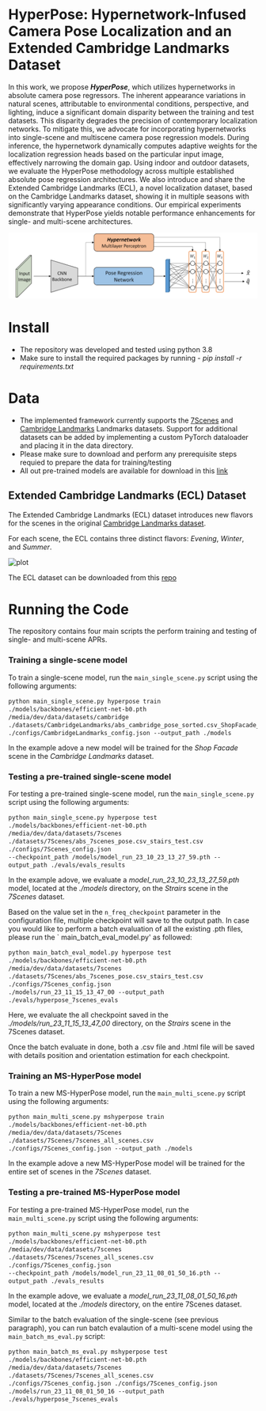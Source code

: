 # HyperPose: Hypernetwork-Infused Camera Pose Localization and an Extended Cambridge Landmarks Dataset

In this work, we propose ***HyperPose***, which utilizes hypernetworks in absolute camera pose regressors. The inherent appearance variations in natural scenes, attributable to environmental conditions, perspective, and lighting, induce a significant domain disparity between the training and test datasets. This disparity degrades the precision of contemporary localization networks. To mitigate this, we advocate for incorporating hypernetworks into single-scene and multiscene camera pose regression models. During inference, the hypernetwork dynamically computes adaptive weights for the localization regression heads based on the particular input image, effectively narrowing the domain gap. Using indoor and outdoor datasets, we evaluate the HyperPose methodology across multiple established absolute pose regression architectures. We also introduce and share the Extended Cambridge Landmarks (ECL), a novel localization dataset, based on the Cambridge Landmarks dataset, showing it in multiple seasons with significantly varying appearance conditions. Our empirical experiments demonstrate that HyperPose yields notable performance enhancements for single- and multi-scene architectures.

![plot](./img/hyperpose_intro.png?raw=true "Title")

# Install

* The repository was developed and tested using python 3.8
* Make sure to install the required packages by running - *pip install -r requirements.txt*

# Data

* The implemented framework currently supports
  the [7Scenes](https://www.microsoft.com/en-us/research/project/rgb-d-dataset-7-scenes/)
  and [Cambridge Landmarks](https://www.repository.cam.ac.uk/items/53788265-cb98-42ee-b85b-7a0cbc8eddb3) Landmarks
  datasets. Support for additional datasets can be added by implementing a custom PyTorch dataloader and placing it in
  the data directory.
* Please make sure to download and perform any prerequisite steps requied to prepare the data for training/testing
* All out pre-trained models are available for download in
  this [link](https://www.dropbox.com/scl/fo/2awkwzflg9kx77a3l4oj8/AJzdFPnbBlk2gzUvvC5bhDE?rlkey=7x3dlr5tx21wbgg4nz6w9szju&st=tc7w88xm&dl=0)

## Extended Cambridge Landmarks (ECL) Dataset

The Extended Cambridge Landmarks (ECL) dataset introduces new flavors for the scenes in the
original [Cambridge Landmarks dataset](https://www.repository.cam.ac.uk/items/53788265-cb98-42ee-b85b-7a0cbc8eddb3).

For each scene, the ECL contains three distinct flavors: *Evening*, *Winter*, and *Summer*.

![plot](https://anonymous.4open.science/r/extcambridgelandmarks-7A55/static/images/ecl_teaser.png?raw=true "Title")

The ECL dataset can be downloaded from this [repo](https://anonymous.4open.science/r/extcambridgelandmarks-7A55)

# Running the Code

The repository contains four main scripts the perform training and testing of single- and multi-scene APRs.

### Training a single-scene model

To train a single-scene model, run the `main_single_scene.py` script using the following arguments:

```
python main_single_scene.py hyperpose train ./models/backbones/efficient-net-b0.pth /media/dev/data/datasets/cambridge ./datasets/CambridgeLandmarks/abs_cambridge_pose_sorted.csv_ShopFacade_train.csv ./configs/CambridgeLandmarks_config.json --output_path ./models
```

In the example adove a new model will be trained for the *Shop Facade* scene in the *Cambridge Landmarks* dataset.

### Testing a pre-trained single-scene model

For testing a pre-trained single-scene model, run the `main_single_scene.py` script using the following arguments:

```
python main_single_scene.py hyperpose test ./models/backbones/efficient-net-b0.pth /media/dev/data/datasets/7scenes ./datasets/7Scenes/abs_7scenes_pose.csv_stairs_test.csv ./configs/7Scenes_config.json
--checkpoint_path /models/model_run_23_10_23_13_27_59.pth --output_path ./evals/evals_results
```

In the example adove, we evaluate a *model_run_23_10_23_13_27_59.pth* model, located at the *./models* directory, on the
*Strairs* scene in the *7Scenes* dataset.

Based on the value set in the `n_freq_checkpoint` parameter in the configuration file, multiple checkpoint will save to
the output path.
In case you would like to perform a batch evaluation of all the existing .pth files, please run the `
main_batch_eval_model.py' as followed:

```
python main_batch_eval_model.py hyperpose test ./models/backbones/efficient-net-b0.pth /media/dev/data/datasets/7scenes ./datasets/7Scenes/abs_7scenes_pose.csv_stairs_test.csv ./configs/7Scenes_config.json
./models/run_23_11_15_13_47_00 --output_path ./evals/hyperpose_7scenes_evals
```

Here, we evaluate the all checkpoint saved in the *./models/run_23_11_15_13_47_00* directory, on the *Strairs* scene in
the 7Scenes dataset.

Once the batch evaluate in done, both a .csv file and .html file will be saved with details position and orientation
estimation for each checkpoint.

### Training an MS-HyperPose model

To train a new MS-HyperPose model, run the `main_multi_scene.py` script using the following arguments:

```
python main_multi_scene.py mshyperpose train ./models/backbones/efficient-net-b0.pth /media/dev/data/datasets/7Scenes ./datasets/7Scenes/7scenes_all_scenes.csv ./configs/7Scenes_config.json --output_path ./models
```

In the example adove a new MS-HyperPose model will be trained for the entire set of scenes in the *7Scenes* dataset.

### Testing a pre-trained MS-HyperPose model

For testing a pre-trained MS-HyperPose model, run the `main_multi_scene.py` script using the following arguments:

```
python main_multi_scene.py mshyperpose test ./models/backbones/efficient-net-b0.pth /media/dev/data/datasets/7scenes ./datasets/7Scenes/7scenes_all_scenes.csv ./configs/7Scenes_config.json
--checkpoint_path /models/model_run_23_11_08_01_50_16.pth --output_path ./evals_results
```

In the example adove, we evaluate a *model_run_23_11_08_01_50_16.pth* model, located at the *./models* directory, on the
entire 7Scenes dataset.

Similar to the batch evaluation of the single-scene (see previous paragraph), you can run batch evalaution of a
multi-scene model using the `main_batch_ms_eval.py` script:

```
python main_batch_ms_eval.py mshyperpose test ./models/backbones/efficient-net-b0.pth /media/dev/data/datasets/7scenes ./datasets/7Scenes/7scenes_all_scenes.csv ./configs/7Scenes_config.json ./configs/7Scenes_config.json
./models/run_23_11_08_01_50_16 --output_path ./evals/hyperpose_7scenes_evals
```
